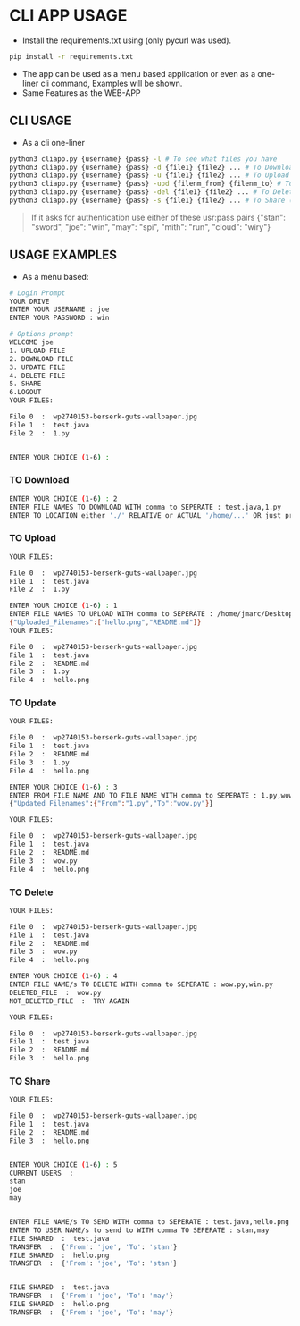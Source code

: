 # CLI APP USAGE

- Install the requirements.txt using (only pycurl was used).

```bash
pip install -r requirements.txt
```

- The app can be used as a menu based application or even as a one-liner cli command, Examples will be shown.
- Same Features as the WEB-APP

## CLI USAGE

- As a cli one-liner

```bash
python3 cliapp.py {username} {pass} -l # To see what files you have
python3 cliapp.py {username} {pass} -d {file1} {file2} ... # To Download
python3 cliapp.py {username} {pass} -u {file1} {file2} ... # To Upload
python3 cliapp.py {username} {pass} -upd {filenm_from} {filenm_to} # To Rename
python3 cliapp.py {username} {pass} -del {file1} {file2} ... # To Delete
python3 cliapp.py {username} {pass} -s {file1} {file2} ... # To Share (Shows list of avalilable users you can choose one or more; then input the users with comma to seperate)
```

> If it asks for authentication use either of these usr:pass pairs {"stan": "sword", "joe": "win", "may": "spi", "mith": "run", "cloud": "wiry"}

## USAGE EXAMPLES

- As a menu based:
  
```bash
# Login Prompt
YOUR DRIVE
ENTER YOUR USERNAME : joe
ENTER YOUR PASSWORD : win

# Options prompt
WELCOME joe
1. UPLOAD FILE 
2. DOWNLOAD FILE 
3. UPDATE FILE 
4. DELETE FILE 
5. SHARE 
6.LOGOUT
YOUR FILES:

File 0  :  wp2740153-berserk-guts-wallpaper.jpg
File 1  :  test.java
File 2  :  1.py


ENTER YOUR CHOICE (1-6) :
```

### TO Download

```bash
ENTER YOUR CHOICE (1-6) : 2
ENTER FILE NAMES TO DOWNLOAD WITH comma to SEPERATE : test.java,1.py
ENTER TO LOCATION either './' RELATIVE or ACTUAL '/home/...' OR just press enter : /home/jmarc/Desktop/
```

### TO Upload

```bash
YOUR FILES:

File 0  :  wp2740153-berserk-guts-wallpaper.jpg
File 1  :  test.java
File 2  :  1.py

ENTER YOUR CHOICE (1-6) : 1
ENTER FILE NAMES TO UPLOAD WITH comma to SEPERATE : /home/jmarc/Desktop/hello.png,./README.md
{"Uploaded_Filenames":["hello.png","README.md"]}
YOUR FILES:

File 0  :  wp2740153-berserk-guts-wallpaper.jpg
File 1  :  test.java
File 2  :  README.md
File 3  :  1.py
File 4  :  hello.png
```

### TO Update

```bash
YOUR FILES:

File 0  :  wp2740153-berserk-guts-wallpaper.jpg
File 1  :  test.java
File 2  :  README.md
File 3  :  1.py
File 4  :  hello.png

ENTER YOUR CHOICE (1-6) : 3   
ENTER FROM FILE NAME AND TO FILE NAME WITH comma to SEPERATE : 1.py,wow.py
{"Updated_Filenames":{"From":"1.py","To":"wow.py"}}

YOUR FILES:

File 0  :  wp2740153-berserk-guts-wallpaper.jpg
File 1  :  test.java
File 2  :  README.md
File 3  :  wow.py
File 4  :  hello.png

```

### TO Delete

```bash
YOUR FILES:

File 0  :  wp2740153-berserk-guts-wallpaper.jpg
File 1  :  test.java
File 2  :  README.md
File 3  :  wow.py
File 4  :  hello.png

ENTER YOUR CHOICE (1-6) : 4
ENTER FILE NAME/s TO DELETE WITH comma to SEPERATE : wow.py,win.py
DELETED_FILE  :  wow.py
NOT_DELETED_FILE  :  TRY AGAIN

YOUR FILES:

File 0  :  wp2740153-berserk-guts-wallpaper.jpg
File 1  :  test.java
File 2  :  README.md
File 3  :  hello.png
```

### TO Share

```bash
YOUR FILES:

File 0  :  wp2740153-berserk-guts-wallpaper.jpg
File 1  :  test.java
File 2  :  README.md
File 3  :  hello.png


ENTER YOUR CHOICE (1-6) : 5
CURRENT USERS  : 
stan
joe
may


ENTER FILE NAME/s TO SEND WITH comma to SEPERATE : test.java,hello.png
ENTER TO USER NAME/s to send to WITH comma TO SEPERATE : stan,may
FILE SHARED  :  test.java
TRANSFER  :  {'From': 'joe', 'To': 'stan'}
FILE SHARED  :  hello.png
TRANSFER  :  {'From': 'joe', 'To': 'stan'}


FILE SHARED  :  test.java
TRANSFER  :  {'From': 'joe', 'To': 'may'}
FILE SHARED  :  hello.png
TRANSFER  :  {'From': 'joe', 'To': 'may'}
```
